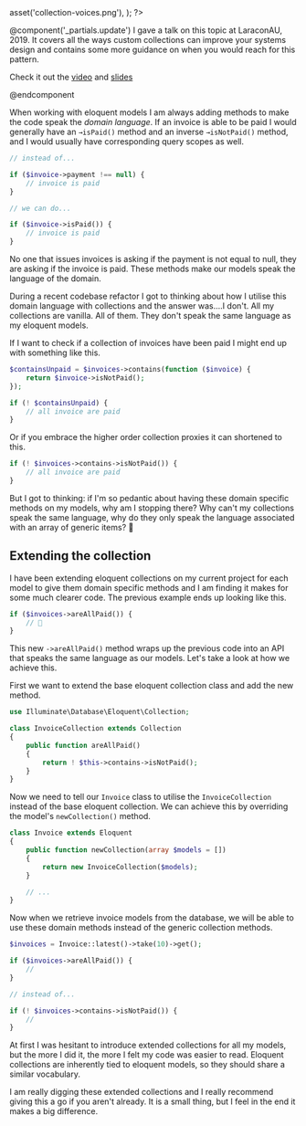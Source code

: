 <?php

use TiMacDonald\Website\Format;
use TiMacDonald\Website\Page;

/**
 * Props.
 *
 * @var string $projectBase
 * @var \TiMacDonald\Website\Request $request
 * @var \TiMacDonald\Website\Url $url
 * @var (callable(string): void) $e
 * @var \TiMacDonald\Website\Markdown $markdown
 * @var \TiMacDonald\Website\Collection $collection
 */

// ...

$page = Page::fromPost(
    file: __FILE__,
    title: 'Giving collections a voice',
    description: "Laravel collections have become an essential part of my codebases and I couldn't imagine working without them. I have found giving collections the voice of the problem domain makes for a much nicer API when compared to the generic collection methods.",
    date: new DateTimeImmutable('@1543205093', new DateTimeZone('Australia/Melbourne')),
    image: $url->asset('collection-voices.png'),
);

?>

@component('_partials.update')
    I gave a talk on this topic at LaraconAU, 2019. It covers all the ways custom collections can improve your systems design and contains some more guidance on when you would reach for this pattern.
    <p>
        Check it out the <a href="https://2019.laracon.au/speakers/tim-macdonald">video</a> and <a href="{{ $page->baseUrl }}/talks/expressive-eloquent-collections/" data-turbolinks="false">slides</a>
    </p>
@endcomponent

When working with eloquent models I am always adding methods to make the code speak the _domain language_. If an invoice is able to be paid I would generally have an `→isPaid()` method and an inverse `→isNotPaid()` method, and I would usually have corresponding query scopes as well.

```php
// instead of...

if ($invoice->payment !== null) {
    // invoice is paid
}

// we can do...

if ($invoice->isPaid()) {
    // invoice is paid
}
```

No one that issues invoices is asking if the payment is not equal to null, they are asking if the invoice is paid. These methods make our models speak the language of the domain.

During a recent codebase refactor I got to thinking about how I utilise this domain language with collections and the answer was....I don't. All my collections are vanilla. All of them. They don't speak the same language as my eloquent models.

If I want to check if a collection of invoices have been paid I might end up with something like this.

```php
$containsUnpaid = $invoices->contains(function ($invoice) {
    return $invoice->isNotPaid();
});

if (! $containsUnpaid) {
    // all invoice are paid
}
```

Or if you embrace the higher order collection proxies it can shortened to this.

```php
if (! $invoices->contains->isNotPaid()) {
    // all invoice are paid
}
```

But I got to thinking: if I'm so pedantic about having these domain specific methods on my models, why am I stopping there? Why can't my collections speak the same language, why do they only speak the language associated with an array of generic items? 🤔

## Extending the collection

I have been extending eloquent collections on my current project for each model to give them domain specific methods and I am finding it makes for some much clearer code. The previous example ends up looking like this.

```php
if ($invoices->areAllPaid()) {
    // 🎉
}
```

This new `->areAllPaid()` method wraps up the previous code into an API that speaks the same language as our models. Let's take a look at how we achieve this.

First we want to extend the base eloquent collection class and add the new method.

```php
use Illuminate\Database\Eloquent\Collection;

class InvoiceCollection extends Collection
{
    public function areAllPaid()
    {
        return ! $this->contains->isNotPaid();
    }
}
```

Now we need to tell our `Invoice` class to utilise the `InvoiceCollection` instead of the base eloquent collection. We can achieve this by overriding the model's `newCollection()` method.

```php
class Invoice extends Eloquent
{
    public function newCollection(array $models = [])
    {
        return new InvoiceCollection($models);
    }

    // ...
}
```

Now when we retrieve invoice models from the database, we will be able to use these domain methods instead of the generic collection methods.

```php
$invoices = Invoice::latest()->take(10)->get();

if ($invoices->areAllPaid()) {
    //
}

// instead of...

if (! $invoices->contains->isNotPaid()) {
    //
}

```

At first I was hesitant to introduce extended collections for all my models, but the more I did it, the more I felt my code was easier to read. Eloquent collections are inherently tied to eloquent models, so they should share a similar vocabulary.

I am really digging these extended collections and I really recommend giving this a go if you aren't already. It is a small thing, but I feel in the end it makes a big difference.

